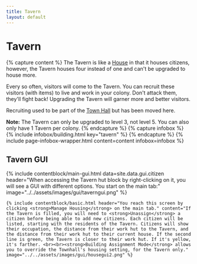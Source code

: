 ```yaml
---
title: Tavern
layout: default
---
```

# Tavern

{% capture content %}
The Tavern is like a [House](../../source/buildings/house) in that it houses citizens, however, the Tavern houses four instead of one and can't be upgraded to house more.

Every so often, visitors will come to the Tavern. You can recruit these visitors (with items) to live and work in your colony. Don't attack them, they'll fight back!
Upgrading the Tavern will garner more and better visitors.

Recruiting used to be part of the [Town Hall](../../source/buildings/townhall) but has been moved here.

**Note:** The Tavern can only be upgraded to level 3, not level 5. You can also only have 1 Tavern per colony.
{% endcapture %}
{% capture infobox %}
{% include infobox/building.html key="tavern" %}
{% endcapture %}
{% include page-infobox-wrapper.html content=content infobox=infobox %}

## Tavern GUI

<div class="row">
  <div class="col">
    {% include contentblock/main-gui.html data=site.data.gui.citizen header="When accessing the Tavern hut block by right-clicking on it, you will see a GUI with different options. You start on the main tab:" image="../../assets/images/gui/taverngui.png" %}

    {% include contentblock/basic.html header="You reach this screen by clicking <strong>Manage Housing</strong> on the main tab." content="If the Tavern is filled, you will need to <strong>Unassign</strong> a citizen before being able to add new citizens. Each citizen will be listed, starting with the residents of the Tavern. Citizens will show their occupation, the distance from their work hut to the Tavern, and the distance from their work hut to their current house. If the second line is green, the Tavern is closer to their work hut. If it's yellow, it's farther. <br><br><strong>Building Assignment Mode</strong> allows you to override the Townhall's housing setting, for the Tavern only." image="../../assets/images/gui/housegui2.png" %}
  </div>
</div>
